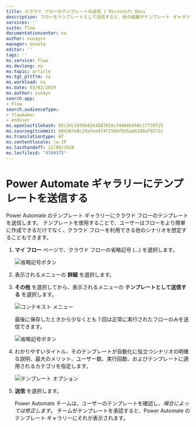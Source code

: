 ```yaml
---
title: クラウド フローのテンプレートの送信 | Microsoft Docs
description: フローをテンプレートとして送信すると、他の組織がテンプレート ギャラリー内でそのフローを見つけ、使用することができるようになります。
services: ''
suite: flow
documentationcenter: na
author: sunaysv
manager: anneta
editor: ''
tags: ''
ms.service: flow
ms.devlang: na
ms.topic: article
ms.tgt_pltfrm: na
ms.workload: na
ms.date: 03/02/2019
ms.author: sunayv
search.app:
- Flow
search.audienceType:
- flowmaker
- enduser
ms.openlocfilehash: 05c3dc19fbb81b4b87010c74866b058c17739725
ms.sourcegitcommit: b043b7e8c29afee4f4f25bbf0d5a662d9af9272c
ms.translationtype: HT
ms.contentlocale: ja-JP
ms.lasthandoff: 12/09/2020
ms.locfileid: "4709375"
---
```

# <a name="submit-a-template-to-the-power-automate-gallery"></a>Power Automate ギャラリーにテンプレートを送信する


Power Automate のテンプレート ギャラリーにクラウド フローのテンプレートを送信します。 テンプレートを使用することで、ユーザーはフローをより簡単に作成できるだけでなく、クラウド フローを利用できる他のシナリオを想定することもできます。

1. **マイ フロー** ページで、クラウド フローの省略記号 (...) を選択します。

    ![省略記号ボタン](./media/publish-a-template/ellipsis-button.png)
1. 表示されるメニューの **詳細** を選択します。
1. **その他** を選択してから、表示されるメニューの **テンプレートとして送信する** を選択します。

    ![コンテキスト メニュー](./media/publish-a-template/context-menu.png)

   最後に保存したときから少なくとも 1 回は正常に実行されたフローのみを送信できます。

     ![省略記号ボタン](./media/publish-a-template/need-successful-run-warning.png)
1. わかりやすいタイトル、そのテンプレートが自動化に役立つシナリオの明確な説明、最大のメリット、ユーザー数、実行回数、およびテンプレートに適用されるカテゴリを指定します。

    ![テンプレート オプション](./media/publish-a-template/template-options.png)
1. **送信** を選択します。

     Power Automate チームは、ユーザーのテンプレートを確認し、*場合によっては修正します*。 チームがテンプレートを承認すると、Power Automate のテンプレート ギャラリーにそれが表示されます。
